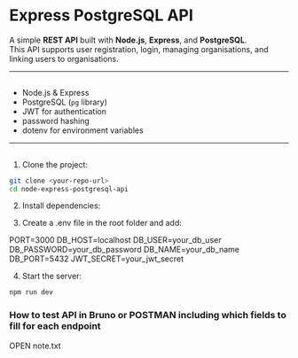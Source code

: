 # Express PostgreSQL API

A simple **REST API** built with **Node.js**, **Express**, and **PostgreSQL**.  
This API supports user registration, login, managing organisations, and linking users to organisations.

---

## 
- Node.js & Express  
- PostgreSQL (`pg` library)  
- JWT for authentication  
- password hashing  
- dotenv for environment variables
---

##
1. Clone the project:

```bash
git clone <your-repo-url>
cd node-express-postgresql-api
```
2. Install dependencies:

3. Create a .env file in the root folder and add:

PORT=3000
DB_HOST=localhost
DB_USER=your_db_user
DB_PASSWORD=your_db_password
DB_NAME=your_db_name
DB_PORT=5432
JWT_SECRET=your_jwt_secret

4. Start the server:
```bash
npm run dev
```
### How to test API in Bruno or POSTMAN including which fields to fill for each endpoint

OPEN note.txt